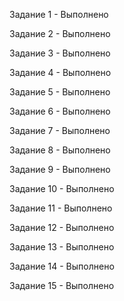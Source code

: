 Задание 1 - Выполнено

Задание 2 - Выполнено

Задание 3 - Выполнено

Задание 4 - Выполнено

Задание 5 - Выполнено

Задание 6 - Выполнено

Задание 7 - Выполнено

Задание 8 - Выполнено

Задание 9 - Выполнено

Задание 10 - Выполнено

Задание 11 - Выполнено

Задание 12 - Выполнено

Задание 13 - Выполнено

Задание 14 - Выполнено

Задание 15 - Выполнено

